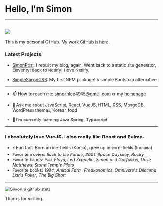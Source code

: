 # Hello, I'm Simon
---
<a href="https://www.linkedin.com/in/simon-h-lee/" target="_blank"><img src="https://img.shields.io/badge/LinkedIn-0077B5?style=for-the-badge&logo=linkedin&logoColor=white" /></a>
---

This is my personal GitHub. My [work GitHub is here](https://github.com/simonhlee).

### Latest Projects
+ [SimonPost](https://simonpost.com): I rebuilt my blog, again. Went back to a static site generator, Eleventy! Back to Netlify! I love Netlify.

+ [SimpleSimonCSS](https://www.npmjs.com/package/simplesimoncss): My first NPM package! A simple Bootstrap alternative.

---

- 📫 How to reach me: simonhlee4945@gmail.com or my [homepage](https://simonhlee97.github.io)

- 💬 Ask me about JavaScript, React, VueJS, HTML, CSS, MongoDB, WordPress themes, Korean food

- 🌱 I’m currently learning Java Spring, Typescript

---

### I absolutely love VueJS. I also really like React and Bulma.

- ⚡ Fun fact: Born in rice-fields (Korea), grew up in corn-fields (Indiana)
- Favorite movies: *Back to the Future*, *2001: Space Odyssey*, *Rocky*
- Favorite bands: *Pink Floyd*, *Led Zeppelin*, *Simon and Garfunkel*, *Dave Matthews*, *Stone Temple Pilots*
- Favorite books: *1984*, *Animal Farm*, *Freakonomics*, *Omnivore's Dilemma*, *Liar's Poker*, *The Big Short*

---

[![Simon's github stats](https://github-readme-stats.vercel.app/api?username=simonhlee97&theme=nightowl)](https://github.com/simonhlee97)


Thanks for visiting.
                                       



